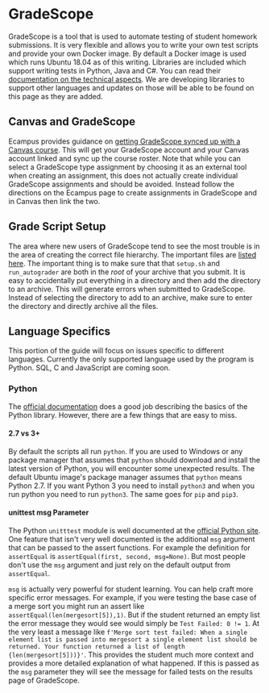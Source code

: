 # GradeScope

GradeScope is a tool that is used to automate testing of student homework submissions. It is very flexible and allows you to write your own test scripts and provide your own Docker image. By default a Docker image is used which runs Ubuntu 18.04 as of this writing. Libraries are included which support writing tests in Python, Java and C#. You can read their [documentation on the technical aspects](https://gradescope-autograders.readthedocs.io/en/latest/specs/). We are developing libraries to support other languages and updates on those will be able to be found on this page as they are added.

## Canvas and GradeScope

Ecampus provides guidance on [getting GradeScope synced up with a Canvas course](https://learn.oregonstate.edu/faq/what-gradescope). This will get your GradeScope account and your Canvas account linked and sync up the course roster. Note that while you can select a GradeScope type assignment by choosing it as an external tool when creating an assignment, this does not actually create individual GradeScope assignments and should be avoided. Instead follow the directions on the Ecampus page to create assignments in GradeScope and in Canvas then link the two.

## Grade Script Setup

The area where new users of GradeScope tend to see the most trouble is in the area of creating the correct file hierarchy. The important files are [listed here](https://gradescope-autograders.readthedocs.io/en/latest/specs/#autograder-specifications). The important thing is to make sure that that `setup.sh` and `run_autograder` are both in the *root* of your archive that you submit. It is easy to accidentally put everything in a directory and then add the directory to an archive. This will generate errors when submitted to GradeScope. Instead of selecting the directory to add to an archive, make sure to enter the directory and directly archive all the files.

## Language Specifics

This portion of the guide will focus on issues specific to different languages. Currently the only supported language used by the program is Python. SQL, C and JavaScript are coming soon.

### Python

The [official documentation](https://gradescope-autograders.readthedocs.io/en/latest/specs/) does a good job describing the basics of the Python library. However, there are a few things that are easy to miss.

#### 2.7 vs 3+

By default the scripts all run `python`. If you are used to Windows or any package manager that assumes that `python` should download and install the latest version of Python, you will encounter some unexpected results. The default Ubuntu image's package manager assumes that `python` means Python 2.7. If you want Python 3 you need to install `python3` and when you run python you need to run `python3`. The same goes for `pip` and `pip3`.

#### unittest msg Parameter

The Python `unitttest` module is well documented at the [official Python site](https://docs.python.org/3.7/library/unittest.html). One feature that isn't very well documented is the additional `msg` argument that can be passed to the assert functions. For example the definition for `assertEqual` is `assertEqual(first, second, msg=None)`. But most people don't use the `msg` argument and just rely on the default output from `assertEqual`.

`msg` is actually very powerful for student learning. You can help craft more specific error messages. For example, if you were testing the base case of a merge sort you might run an assert like `assertEqual(len(mergesort[5]),1)`. But if the student returned an empty list the error message they would see would simply be `Test Failed: 0 != 1`. At the very least a message like `f'Merge sort test failed: When a single element list is passed into mergesort a single element list should be returned. Your function returned a list of length {len(mergesort[5]))}'`. This provides the student much more context and provides a more detailed explanation of what happened. If this is passed as the `msg` parameter they will see the message for failed tests on the results page of GradeScope.